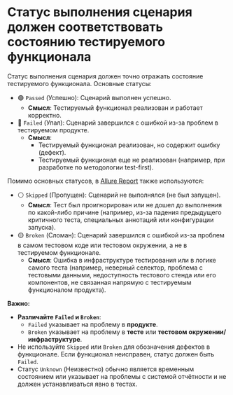 # Статус выполнения сценария должен соответствовать состоянию тестируемого функционала

Статус выполнения сценария должен точно отражать состояние тестируемого функционала. Основные статусы:

*   🟢 `Passed` (Успешно): Сценарий выполнен успешно.
    *   **Смысл**: Тестируемый функционал реализован и работает корректно.
*   🔴 `Failed` (Упал): Сценарий завершился с ошибкой из-за проблем в тестируемом продукте.
    *   **Смысл**:
        *   Тестируемый функционал реализован, но содержит ошибку (дефект).
        *   Тестируемый функционал еще не реализован (например, при разработке по методологии test-first).

Помимо основных статусов, в [Allure Report][1] также используются:

*   ⚪ `Skipped` (Пропущен): Сценарий не выполнялся (не был запущен).
    *   **Смысл**: Тест был проигнорирован или не дошел до выполнения по какой-либо причине (например, из-за падения предыдущего критичного теста, специальных аннотаций или конфигурации запуска).
*   🟡 `Broken` (Сломан): Сценарий завершился с ошибкой из-за проблем в самом тестовом коде или тестовом окружении, а не в тестируемом функционале.
    *   **Смысл**: Ошибка в инфраструктуре тестирования или в логике самого теста (например, неверный селектор, проблема с тестовыми данными, недоступность тестового стенда или его компонентов, не связанная напрямую с тестируемым функционалом продукта).

**Важно:**

*   **Различайте `Failed` и `Broken`**:
    *   `Failed` указывает на проблему в **продукте**.
    *   `Broken` указывает на проблему в **тесте** или **тестовом окружении/инфраструктуре**.
*   Не используйте `Skipped` или `Broken` для обозначения дефектов в функционале. Если функционал неисправен, статус должен быть `Failed`.
*   Статус `Unknown` (Неизвестно) обычно является временным состоянием или указывает на проблемы с системой отчётности и не должен устанавливаться явно в тестах.

[1]: https://allurereport.org/docs/test-statuses/ "Allure Report test statuses"
